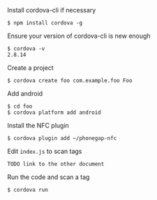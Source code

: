 Install cordova-cli if necessary

	$ npm install cordova -g

Ensure your version of cordova-cli is new enough

	$ cordova -v
	2.8.14

Create a project

	$ cordova create foo com.example.foo Foo

Add android

	$ cd foo	
	$ cordova platform add android
	
Install the NFC plugin

	$ cordova plugin add ~/phonegap-nfc
	
Edit `index.js` to scan tags

	TODO link to the other document

Run the code and scan a tag	

	$ cordova run